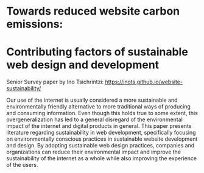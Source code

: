# Towards reduced website carbon emissions: 
# Contributing factors of sustainable web design and development

Senior Survey paper by Ino Tsichrintzi:
https://inots.github.io/website-sustainability/

Our use of the internet is usually considered a more sustainable and environmentally friendly alternative to more traditional ways of producing and consuming information. Even though this holds true to some extent, this overgeneralization has led to a general disregard of the environmental impact of the internet and digital products in general. This paper presents literature regarding sustainability in web development, specifically focusing on environmentally conscious practices in sustainable website development and design. By adopting sustainable web design practices, companies and organizations can reduce their environmental impact and improve the sustainability of the internet as a whole while also improving the experience of the users.

